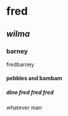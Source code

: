 fred
============================================================

*wilma*
---

### barney
fredbarney

#### pebbles and bambam 

##### dino fred fred fred


whatever man


